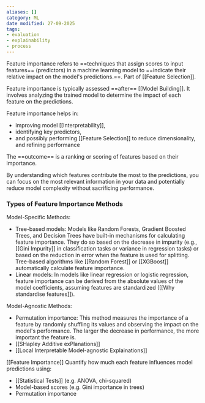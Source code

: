 ```yaml
---
aliases: []
category: ML
date modified: 27-09-2025
tags:
- evaluation
- explainability
- process
---
```

Feature importance refers to ==techniques that assign scores to input features== (predictors) in a machine learning model to ==indicate their relative impact on the model's predictions.==. Part of [[Feature Selection]].

Feature importance is typically assessed ==after== [[Model Building]]. It involves analyzing the trained model to determine the impact of each feature on the predictions.

Feature importance helps in:
- improving model [[Interpretability]], 
- identifying key predictors, 
- and possibly performing [[Feature Selection]] to reduce dimensionality, and refining performance

The ==outcome== is a ranking or scoring of features based on their importance.

By understanding which features contribute the most to the predictions, you can focus on the most relevant information in your data and potentially reduce model complexity without sacrificing performance.
### Types of Feature Importance Methods

Model-Specific Methods:
- Tree-based models: Models like Random Forests, Gradient Boosted Trees, and Decision Trees have built-in mechanisms for calculating feature importance. They do so based on the decrease in impurity (e.g., [[Gini Impurity]] in classification tasks or variance in regression tasks) or based on the reduction in error when the feature is used for splitting. Tree-based algorithms like [[Random Forest]] or [[XGBoost]] automatically calculate feature importance. 
- Linear models: In models like linear regression or logistic regression, feature importance can be derived from the absolute values of the model coefficients, assuming features are standardized ([[Why standardise features]]).
   
Model-Agnostic Methods:
- Permutation importance: This method measures the importance of a feature by randomly shuffling its values and observing the impact on the model's performance. The larger the decrease in performance, the more important the feature is.
- [[SHapley Additive exPlanations]]
- [[Local Interpretable Model-agnostic Explainations]]

[[Feature Importance]]
Quantify how much each feature influences model predictions using:
* [[Statistical Tests]] (e.g. ANOVA, chi-squared)
* Model-based scores (e.g. Gini importance in trees)
* Permutation importance